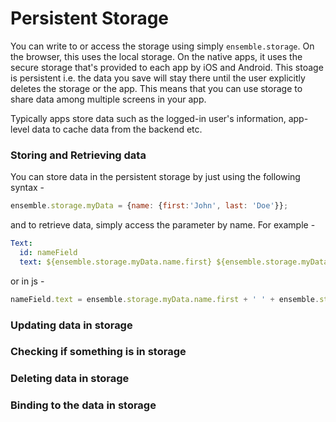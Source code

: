 # Persistent Storage 
You can write to or access the storage using simply `ensemble.storage`. On the browser, this uses the local storage. On the native apps, it uses the secure storage that's provided to each app by iOS and Android. This stoage is persistent i.e. the data you save will stay there until the user explicitly deletes the storage or the app. This means that you can use storage to share data among multiple screens in your app. 

Typically apps store data such as the logged-in user's information, app-level data to cache data from the backend etc. 

### Storing and Retrieving data
You can store data in the persistent storage by just using the following syntax - 

```js
ensemble.storage.myData = {name: {first:'John', last: 'Doe'}};
```
and to retrieve data, simply access the parameter by name. For example - 
```yaml
Text:
  id: nameField
  text: ${ensemble.storage.myData.name.first} ${ensemble.storage.myData.name.last}
```
or in js - 
```js
nameField.text = ensemble.storage.myData.name.first + ' ' + ensemble.storage.myData.name.last;
```
### Updating data in storage

### Checking if something is in storage

### Deleting data in storage

### Binding to the data in storage


